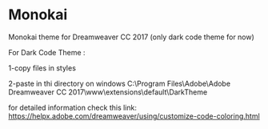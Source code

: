 # Monokai
Monokai theme for Dreamweaver CC 2017 (only dark code theme for now)


For Dark Code Theme :

1-copy files in styles

2-paste in thi directory on windows C:\Program Files\Adobe\Adobe Dreamweaver CC 2017\www\extensions\default\DarkTheme

for detailed information check this link: https://helpx.adobe.com/dreamweaver/using/customize-code-coloring.html
